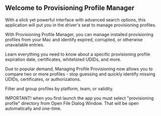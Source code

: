 ## Welcome to Provisioning Profile Manager






With a slick yet powerful interface with advanced search options, this application will put you in the driver's seat to manage provisioning profiles.

With Provisioning Profile Manager, you can manage installed provisioning profiles from your Mac and identify expired, corrupted, or otherwise unavailable entries.

Learn everything you need to know about a specific provisioning profile expiration date, certificates, whitelisted UDIDs, and more.

Due to popular demand, Managing Profile Provisioning now allows you to compare two or more profiles - stop guessing and quickly identify missing UDIDs, certificates, or authorizations.

Filter and group profiles by platform, team, or validity.

IMPORTANT! when you first launch the app you must select "provisioning profile" directory from Open File Dialog Window. That will be open automatically and one-time. 


